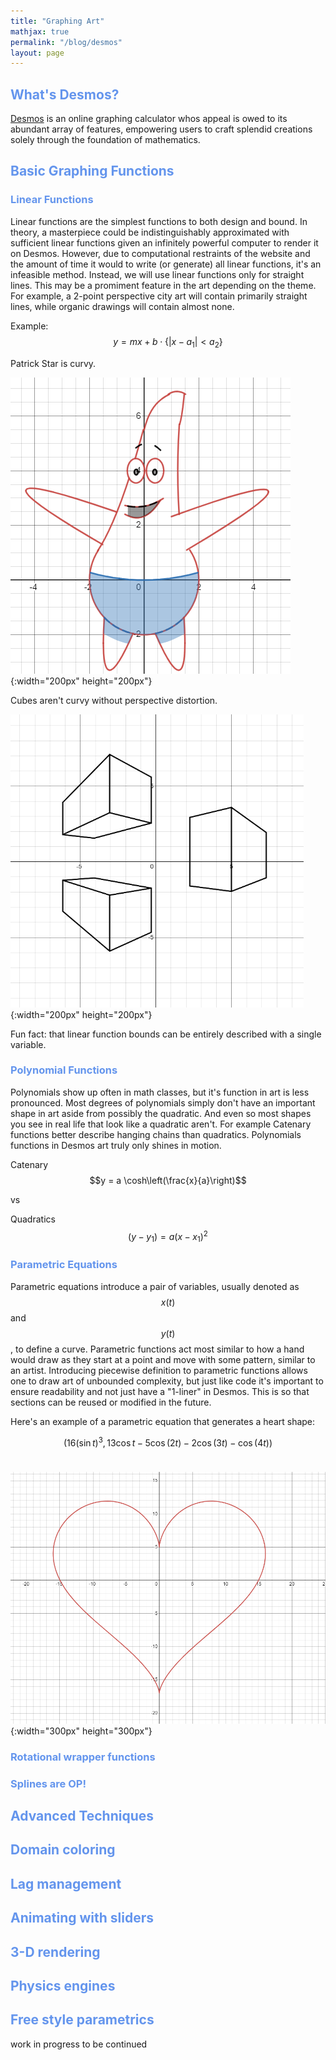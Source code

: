 ```yaml
---
title: "Graphing Art"
mathjax: true
permalink: "/blog/desmos"
layout: page
---
```


## <span style="color: #6495ED;">What's Desmos?</span>

[Desmos](https://www.desmos.com/calculator) is an online graphing calculator whos appeal is owed to its abundant array of features, empowering users to craft splendid creations solely through the foundation of mathematics.

## <span style="color: #6495ED;">Basic Graphing Functions</span>

### <span style="color: #6495ED;"> Linear Functions</span>

Linear functions are the simplest functions to both design and bound. In theory, a masterpiece could be indistinguishably approximated with sufficient linear functions given an infinitely powerful computer to render it on Desmos. However, due to computational restraints of the website and the amount of time it would to write (or generate) all linear functions, it's an infeasible method. Instead, we will use linear functions only for straight lines. This may be a promiment feature in the art depending on the theme. For example, a 2-point perspective city art will contain primarily straight lines, while organic drawings will contain almost none. 


Example:
$$ y = mx + b\cdot \{ |x - a_1| < a_2 \} $$

Patrick Star is curvy. 

![heart](../assets/images/desmos_patrick.png){:width="200px" height="200px"}


Cubes aren't curvy without perspective distortion.

![heart](../assets/images/desmos_cubes.png){:width="200px" height="200px"}

Fun fact: that linear function bounds can be entirely described with a single variable.

### <span style="color: #6495ED;">Polynomial Functions</span>

Polynomials show up often in math classes, but it's function in art is less pronounced. Most degrees of polynomials simply don't have an important shape in art aside from possibly the quadratic. And even so most shapes you see in real life that look like a quadratic aren't. For example Catenary functions better describe hanging chains than quadratics. Polynomials functions in Desmos art truly only shines in motion. 

Catenary
$$y = a \cosh\left(\frac{x}{a}\right)$$ 

vs 

Quadratics
$$ (y-y_1) = a(x-x_1)^2 $$

### <span style="color: #6495ED;">Parametric Equations</span>

Parametric equations introduce a pair of variables, usually denoted as $$x(t)$$ and $$y(t)$$, to define a curve. Parametric functions act most similar to how a hand would draw as they start at a point and move with some pattern, similar to an artist. Introducing piecewise definition to parametric functions allows one to draw art of unbounded complexity, but just like code it's important to ensure readability and not just have a "1-liner" in Desmos. This is so that sections can be reused or modified in the future. 

Here's an example of a parametric equation that generates a heart shape:

$$\left(16\left(\sin t\right)^{3},13\cos t-5\cos\left(2t\right)-2\cos\left(3t\right)-\cos\left(4t\right)\right)$$<br>


![heart](../assets/images/desmos_heart.png){:width="300px" height="300px"}

### <span style="color: #6495ED;">Rotational wrapper functions</span>

### <span style="color: #6495ED;">Splines are OP!</span>

## <span style="color: #6495ED;">Advanced Techniques</span>

## <span style="color: #6495ED;">Domain coloring</span>

## <span style="color: #6495ED;">Lag management</span>

## <span style="color: #6495ED;"></span>

## <span style="color: #6495ED;">Animating with sliders</span>

## <span style="color: #6495ED;">3-D rendering</span>

## <span style="color: #6495ED;">Physics engines</span>

## <span style="color: #6495ED;">Free style parametrics</span>

work in progress to be continued
